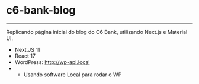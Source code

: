 # c6-bank-blog
----
Replicando página inicial do blog do C6 Bank, utilizando Next.js e Material UI.

- Next.JS 11 
- React 17
- WordPress: http://wp-api.local
- - Usando software Local para rodar o WP